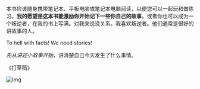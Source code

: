 本书应该随身携带笔记本、平板电脑或笔记本电脑阅读，以便您可以一起玩和做练习。**我的愿望是这本书能激励你开始记下一些你自己的故事**。或者你也可以成为一个叛逆者，在我的书上写满。对我来说没关系。我喜欢叛逆者。他们通常是很好的讲故事的人。

To hell with facts! We need stories!

*先从讲述小故事开始*，讲清楚自己今天发生了什么事情。

《打草稿》

![img](images/image-20231125100154048.webp)